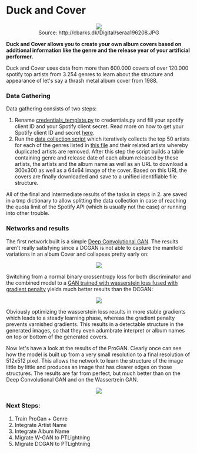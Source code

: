 # **Duck and Cover**

<div align="center">
  <img src="http://cbarks.dk/Digital/seraa196208.JPG">
  <figcaption>Source: http://cbarks.dk/Digital/seraa196208.JPG</figcaption>
</div>

**Duck and Cover allows you to create your own album covers based on
additional information like the genre and the release year of your
artificial performer.**

Duck and Cover uses data from more than 600.000 covers of over 120.000
spotify top artists from 3.254 genres to learn about the structure and
appearance of let's say a thrash metal album cover from 1988.

### Data Gathering
Data gathering consists of two steps:
1. Rename [credentials_template.py](credentials_template.py) to
   credentials.py and fill your spotify client ID and your Spotify
   client secret. Read more on how to get your Spotify client ID and
   secret
   [here](https://developer.spotify.com/documentation/general/guides/app-settings/).
2. Run the [data collection script](data_collection/collect_artist_data.py) which
   iteratively collects the top 50 artists for each of the genres listed
   in [this file](data/genres.txt) and their related artists whereby
   duplicated artists are removed. After this step the script builds a
   table containing genre and release date of each album released by
   these artists, the artists and the album name as well as an URL to
   download a 300x300 as well as a 64x64 image of the cover. Based on 
   this URL the covers are finally downloaded and save to a unified
   identifiable file structure.
   
 All of the final and intermediate results of the tasks in steps in 2.
 are saved in a tmp dictionary to allow splitting the data collection in
 case of reaching the quota limit of the Spotify API (which is usually
 not the case) or running into other trouble.
 
### Networks and results
The first network built is a simple
[Deep Convolutional GAN](https://arxiv.org/pdf/1511.06434.pdf). The 
results aren't really satisfying since a DCGAN is not able to capture
the manifold variations in an album Cover and collapses pretty early on:

<div align="center">
  <img src="img/learning_progress_gan.gif">
</div>

Switching from a normal binary crossentropy loss for both discriminator
and the combined model to a [GAN trained with wasserstein loss fused
with gradient penalty](https://arxiv.org/pdf/1704.00028.pdf) yields much
better results than the DCGAN:

<div align="center">
  <img src="img/learning_progress_wgan.gif">
</div>

Obviously optimizing the wasserstein loss results in more stable
gradients which leads to a steady learning phase, whereas the gradient
penalty prevents varnished gradients. This results in a detectable
structure in the generated images, so that they even adumbrate interpret
or album names on top or bottom of the generated covers.

Now let's have a look at the results of the ProGAN. Clearly once can see how the
model is built up from a very small resolution to a final resolution of 
512x512 pixel. This allows the network to learn the structure of the image 
little by little and produces an image that has clearer edges on those 
structures. The results are far from perfect, but much better than on the 
Deep Convolutional GAN and on the Wassertrein GAN.

<div align="center">
  <img src="img/learning_progress_progan.gif">
</div>

### Next Steps:
1. Train ProGan + Genre
2. Integrate Artist Name
3. Integrate Album Name
4. Migrate W-GAN to PTLightning
5. Migrate DCGAN to PTLightning